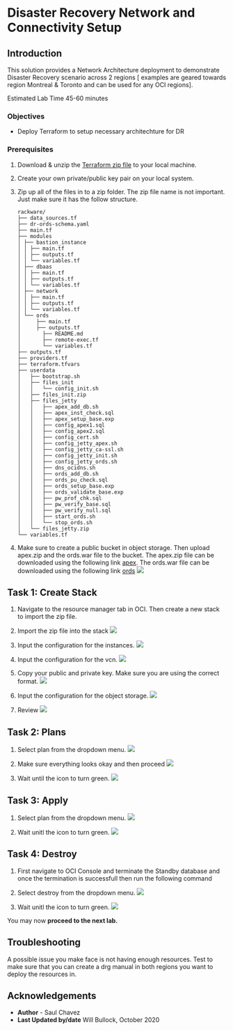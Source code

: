# Disaster Recovery Network and Connectivity Setup
## Introduction
This solution provides a Network Architecture deployment to demonstrate Disaster Recovery scenario across 2 regions [ examples are geared towards region Montreal & Toronto and can be used for any OCI regions].

Estimated Lab Time 45-60 minutes


### Objectives
- Deploy Terraform to setup necessary architechture for DR

### Prerequisites
1. Download & unzip the [Terraform zip file](https://c4u04.objectstorage.us-ashburn-1.oci.customer-oci.com/p/EcTjWk2IuZPZeNnD_fYMcgUhdNDIDA6rt9gaFj_WZMiL7VvxPBNMY60837hu5hga/n/c4u04/b/livelabsfiles/o/solutions-library/DR-ORDS-RW.zip) to your local machine.

2.  Create your own private/public key pair on your local system.
3.  Zip up all of the files in to a zip folder. The zip file name is not important.
    Just make sure it has the follow structure.
    
        rackware/
        ├── data_sources.tf
        ├── dr-ords-schema.yaml
        ├── main.tf
        ├── modules
        │ ├── bastion_instance
        │ │ ├── main.tf
        │ │ ├── outputs.tf
        │ │ └── variables.tf
        │ ├── dbaas
        │ │ ├── main.tf
        │ │ ├── outputs.tf
        │ │ └── variables.tf
        │ ├── network
        │ │ ├── main.tf
        │ │ ├── outputs.tf
        │ │ └── variables.tf
        │ └── ords
        │     ├── main.tf
        │     ├── outputs.tf
        │       ├── README.md
        │       ├── remote-exec.tf
        │       └── variables.tf
        ├── outputs.tf
        ├── providers.tf
        ├── terraform.tfvars
        ├── userdata
        │   ├── bootstrap.sh
        │   ├── files_init
        │   │   └── config_init.sh
        │   ├── files_init.zip
        │   ├── files_jetty
        │   │   ├── apex_add_db.sh
        │   │   ├── apex_inst_check.sql
        │   │   ├── apex_setup_base.exp
        │   │   ├── config_apex1.sql
        │   │   ├── config_apex2.sql
        │   │   ├── config_cert.sh
        │   │   ├── config_jetty_apex.sh
        │   │   ├── config_jetty_ca-ssl.sh
        │   │   ├── config_jetty_init.sh
        │   │   ├── config_jetty_ords.sh
        │   │   ├── dns_ocidns.sh
        │   │   ├── ords_add_db.sh
        │   │   ├── ords_pu_check.sql
        │   │   ├── ords_setup_base.exp
        │   │   ├── ords_validate_base.exp
        │   │   ├── pw_prof_chk.sql
        │   │   ├── pw_verify_base.sql
        │   │   ├── pw_verify_null.sql
        │   │   ├── start_ords.sh
        │   │   └── stop_ords.sh
        │   └── files_jetty.zip
        └── variables.tf

4. Make sure to create a public bucket in object storage. Then upload apex.zip and the ords.war file to the bucket.
    The apex.zip file can be downloaded using the following link [apex](https://www.oracle.com/tools/downloads/apex-downloads.html). 
    The ords.war file can be downloaded using the following link [ords](https://www.oracle.com/database/technologies/appdev/rest-data-services-downloads.html)
        ![](rackwaresaleplay/Objectstorage.PNG)
    
## Task 1: Create Stack    
1. Navigate to the resource manager tab in OCI. Then create a new stack to import the zip file.

2. Import the zip file into the stack 
    ![](./images/ResourceManager.PNG)

3. Input the configuration for the instances.
    ![](./images/ResourceManager-Input-Basic.PNG)

4. Input the configuration for the vcn.
    ![](./images/ResourceManager-Network.PNG)

5. Copy your public and private key. Make sure you are using the correct format.
    ![](./images/ResourceManager-Keys.PNG)

6. Input the configuration for the object storage.
    ![](./images/ResourceManager-ObjectStorage.PNG)

7. Review 
    ![](./images/ResourceManager-Review.PNG)

## Task 2: Plans

1.  Select plan from the dropdown menu.
    ![](./images/ResourceManager-Plan-2.PNG)

2.  Make sure everything looks okay and then proceed
    ![](./images/ResourceManager-Plan-3.PNG)

3.  Wait until the icon to turn green.
    ![](./images/ResourceManager-Plan-4.PNG)

## Task 3: Apply

1.  Select plan from the dropdown menu.
    ![](./images/ResourceManager-Apply-1.PNG)

2.  Wait unitl the icon to turn green.
    ![](./images/ResourceManager-Apply-2.PNG)

## Task 4: Destroy
1.  First navigate to OCI Console and terminate the Standby database and once the termination is successfull then run the following command

2.  Select destroy from the dropdown menu.
    ![](./images/ResourceManager-Destroy.PNG)

3.  Wait unitl the icon to turn green.
    ![](./images/ResourceManager-Destroy-2.PNG)

You may now **proceed to the next lab.**

## Troubleshooting
   A possible issue you make face is not having enough resources. Test to make sure 
   that you can create a drg manual in both regions you want to deploy the resources
   in.

## Acknowledgements
- **Author** - Saul Chavez
- **Last Updated by/date** Will Bullock, October 2020

